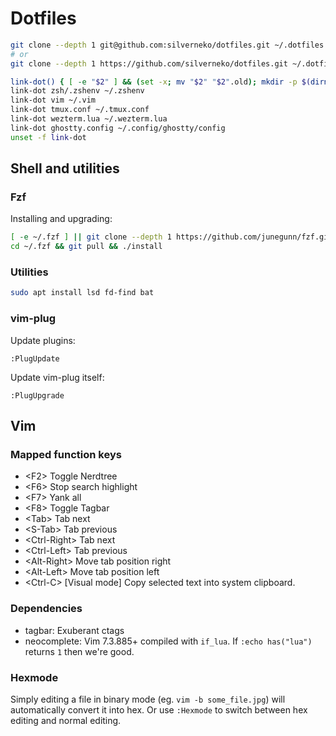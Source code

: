 # Dotfiles

```sh
git clone --depth 1 git@github.com:silverneko/dotfiles.git ~/.dotfiles
# or
git clone --depth 1 https://github.com/silverneko/dotfiles.git ~/.dotfiles
```

```sh
link-dot() { [ -e "$2" ] && (set -x; mv "$2" "$2".old); mkdir -p $(dirname "$2"); (set -x; ln -s ~/.dotfiles/"$1" "$2") }
link-dot zsh/.zshenv ~/.zshenv
link-dot vim ~/.vim
link-dot tmux.conf ~/.tmux.conf
link-dot wezterm.lua ~/.wezterm.lua
link-dot ghostty.config ~/.config/ghostty/config
unset -f link-dot
```


## Shell and utilities

### Fzf

Installing and upgrading:
```sh
[ -e ~/.fzf ] || git clone --depth 1 https://github.com/junegunn/fzf.git ~/.fzf
cd ~/.fzf && git pull && ./install
```

### Utilities

```sh
sudo apt install lsd fd-find bat
```

### vim-plug
Update plugins:
```
:PlugUpdate
```

Update vim-plug itself:
```
:PlugUpgrade
```


## Vim

### Mapped function keys
- \<F2\>                Toggle Nerdtree
- \<F6\>                Stop search highlight
- \<F7\>                Yank all
- \<F8\>                Toggle Tagbar
- \<Tab\>               Tab next
- \<S-Tab\>             Tab previous
- \<Ctrl-Right\>        Tab next
- \<Ctrl-Left\>         Tab previous
- \<Alt-Right\>         Move tab position right
- \<Alt-Left\>          Move tab position left
- \<Ctrl-C\>            [Visual mode] Copy selected text into system clipboard.


### Dependencies
- tagbar: Exuberant ctags
- neocomplete: Vim 7.3.885+ compiled with `if_lua`. If `:echo has("lua")` returns `1` then we're good.


### Hexmode
Simply editing a file in binary mode (eg. `vim -b some_file.jpg`)
will automatically convert it into hex.
Or use `:Hexmode` to switch between hex editing and normal editing.
